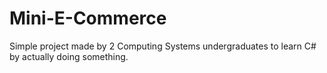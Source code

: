 # Mini-E-Commerce
Simple project made by 2 Computing Systems undergraduates to learn C# by actually doing something. 
